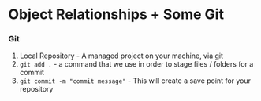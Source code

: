 # Object Relationships + Some Git

### Git

1. Local Repository - A managed project on your machine, via git
2. `git add .` - a command that we use in order to stage files / folders for a commit
3. `git commit -m "commit message"` - This will create a save point for your repository
